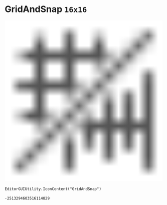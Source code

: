 # GridAndSnap `16x16`
<img src="/img/GridAndSnap.png" width=512 height=512>

``` CSharp
EditorGUIUtility.IconContent("GridAndSnap")
```
```
-2513294603516114829
```
